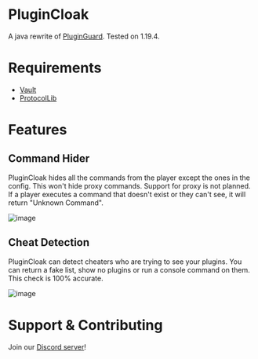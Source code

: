 # PluginCloak
A java rewrite of [PluginGuard](https://github.com/erenkarakal/PluginGuard). Tested on 1.19.4.  

# Requirements  
- [Vault](https://www.spigotmc.org/resources/vault.34315/)
- [ProtocolLib](https://www.spigotmc.org/resources/protocollib.1997/)

# Features
## Command Hider
PluginCloak hides all the commands from the player except the ones in the config.
This won't hide proxy commands. Support for proxy is not planned.
If a player executes a command that doesn't exist or they can't see, it will return "Unknown Command".

![image](https://user-images.githubusercontent.com/67760502/204563296-87618582-8fb0-4797-ab06-aa1f9ac9eb1b.png)

## Cheat Detection
PluginCloak can detect cheaters who are trying to see your plugins. You can return a fake list, show no plugins or run a console command on them.
This check is 100% accurate.

![image](https://user-images.githubusercontent.com/67760502/204563763-a5e7efb8-7d6f-4549-b40b-24a978ad4f4b.png)

# Support & Contributing
Join our [Discord server](https://discord.gg/py3hrJJvfy)!
